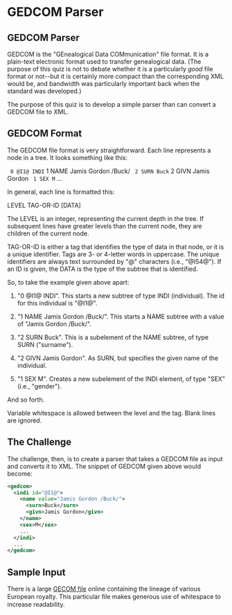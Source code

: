# GEDCOM Parser

## GEDCOM Parser

GEDCOM is the "GEnealogical Data COMmunication" file format. It is a plain-text electronic format used to transfer genealogical data. (The purpose of this quiz is not to debate whether it is a particularly *good* file format or not--but it is certainly more compact than the corresponding XML would be, and bandwidth was particularly important back when the standard was developed.)

The purpose of this quiz is to develop a simple parser than can convert a GEDCOM file to XML.

## GEDCOM Format

The GEDCOM file format is very straightforward. Each line represents a node in a tree. It looks something like this:

`  0 @I1@ INDI
`  1 NAME Jamis Gordon /Buck/
`  2 SURN Buck
`  2 GIVN Jamis Gordon
`  1 SEX M
`  ...

In general, each line is formatted this:

  LEVEL TAG-OR-ID [DATA]

The LEVEL is an integer, representing the current depth in the tree. If subsequent lines have greater levels than the current node, they are children of the current node.

TAG-OR-ID is either a tag that identifies the type of data in that node, or it is a unique identifier. Tags are 3- or 4-letter words in uppercase. The unique identifiers are always text surrounded by "@" characters (i.e., "@I54@"). If an ID is given, the DATA is the type of the subtree that is identified.

So, to take the example given above apart:

1) "0 @I1@ INDI". This starts a new subtree of type INDI (individual). The id for this individual is "@I1@".

2) "1 NAME Jamis Gordon /Buck/". This starts a NAME subtree with a value of "Jamis Gordon /Buck/".

3) "2 SURN Buck". This is a subelement of the NAME subtree, of type SURN ("surname").

4) "2 GIVN Jamis Gordon". As SURN, but specifies the given name of the individual.

5) "1 SEX M". Creates a new subelement of the INDI element, of type "SEX" (i.e., "gender").

And so forth.

Variable whitespace is allowed between the level and the tag. Blank lines are ignored.

## The Challenge

The challenge, then, is to create a parser that takes a GEDCOM file as input and converts it to XML. The snippet of GEDCOM given above would become:

```xml
<gedcom>
  <indi id="@I1@">
    <name value="Jamis Gordon /Buck/">
      <surn>Buck</surn>
      <givn>Jamis Gordon</givn>
    </name>
    <sex>M</sex>
    ...
  </indi>
  ...
</gedcom>
```

## Sample Input

There is a large [GECOM file](http://www.rubyquiz.com/royal.ged) online containing the lineage of various European royalty. This particular ﬁle makes generous use of whitespace to increase readability.
